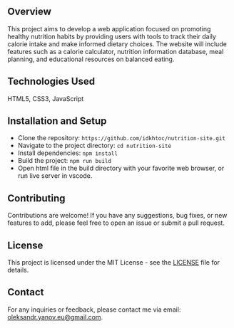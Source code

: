 ## Overview
This project aims to develop a web application focused on promoting healthy nutrition habits by providing users with tools to track their daily calorie intake and make informed dietary choices. The website will include features such as a calorie calculator, nutrition information database, meal planning, and educational resources on balanced eating.

## Technologies Used
HTML5, CSS3, JavaScript

## Installation and Setup
- Clone the repository: `https://github.com/idkhtoc/nutrition-site.git`
- Navigate to the project directory: `cd nutrition-site`
- Install dependencies: `npm install`
- Build the project: `npm run build`
- Open html file in the build directory with your favorite web browser, or run live server in vscode.

## Contributing

Contributions are welcome! If you have any suggestions, bug fixes, or new features to add, please feel free to open an issue or submit a pull request.

## License

This project is licensed under the MIT License - see the [LICENSE](LICENSE) file for details.

## Contact

For any inquiries or feedback, please contact me via email: oleksandr.yanov.eu@gmail.com.
